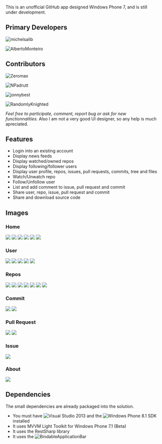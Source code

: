This is an unofficial GitHub app designed Windows Phone 7, and is still under development.

## Primary Developers
![michelsalib](https://github.com/michelsalib)

![AlbertoMonteiro](https://github.com/AlbertoMonteiro)

## Contributors
![Zeromax](https://github.com/Zeromax)

![NPadrutt](https://github.com/NPadrutt)

![jonnybest](https://github.com/jonnybest)

![RandomlyKnighted](https://github.com/RandomlyKnighted)


*Feel free to participate, comment, report bug or ask for new functionnalities.* Also I am not a very good UI designer, so any help is much apreciated.

## Features
- Login into an existing account
- Display news feeds
- Display watched/owned repos
- Display following/follower users
- Display user profile, repos, issues, pull requests, commits, tree and files
- Watch/Unwatch repo
- Follow/Unfollow user
- List and add comment to issue, pull request and commit
- Share user, repo, issue, pull request and commit
- Share and download source code

## Images

### Home
![](https://github.com/michelsalib/Gi7/raw/master/Screens/Home/NewsFeed.png) ![](https://github.com/michelsalib/Gi7/raw/master/Screens/Home/Repos.png) ![](https://github.com/michelsalib/Gi7/raw/master/Screens/Home/Following.png) ![](https://github.com/michelsalib/Gi7/raw/master/Screens/Home/Follower.png) ![](https://github.com/michelsalib/Gi7/raw/master/Screens/Home/Profile.png) ![](https://github.com/michelsalib/Gi7/raw/master/Screens/Home/Explore.png) 

### User
![](https://github.com/michelsalib/Gi7/raw/master/Screens/User/Feed.png) ![](https://github.com/michelsalib/Gi7/raw/master/Screens/User/Details.png) ![](https://github.com/michelsalib/Gi7/raw/master/Screens/User/Followings.png) ![](https://github.com/michelsalib/Gi7/raw/master/Screens/User/Followers.png) ![](https://github.com/michelsalib/Gi7/raw/master/Screens/User/Repos.png) 

### Repos
![](https://github.com/michelsalib/Gi7/raw/master/Screens/Repo/Repo.png) ![](https://github.com/michelsalib/Gi7/raw/master/Screens/Repo/Tree.png) ![](https://github.com/michelsalib/Gi7/raw/master/Screens/Repo/File.png) ![](https://github.com/michelsalib/Gi7/raw/master/Screens/Repo/Commits.png) ![](https://github.com/michelsalib/Gi7/raw/master/Screens/Repo/Issues.png) ![](https://github.com/michelsalib/Gi7/raw/master/Screens/Repo/PullRequests.png) ![](https://github.com/michelsalib/Gi7/raw/master/Screens/Repo/Watchers.png) 

### Commit
![](https://github.com/michelsalib/Gi7/raw/master/Screens/Commit/Details.png) ![](https://github.com/michelsalib/Gi7/raw/master/Screens/Commit/Comments.png) 

### Pull Request
![](https://github.com/michelsalib/Gi7/raw/master/Screens/PullRequest/Details.png) ![](https://github.com/michelsalib/Gi7/raw/master/Screens/PullRequest/Comments.png) 

### Issue
![](https://github.com/michelsalib/Gi7/raw/master/Screens/Issue/Details.png) 

### About
![](https://github.com/michelsalib/Gi7/raw/master/Screens/About.png) 

## Dependencies
The small dependencies are already packaged into the solution.

- You must have ![Visual Studio 2013](http://www.visualstudio.com/) and the ![Windows Phone 8.1 SDK](https://dev.windows.com/en-us/develop/download-phone-sdk) installed
- It uses MVVM Light Toolkit for Windows Phone 7.1 (Beta)
- It uses the RestSharp library
- It uses the ![BindableApplicationBar](http://bindableapplicationb.codeplex.com/)

